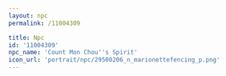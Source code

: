```yaml
---
layout: npc
permalink: /11004309

title: Npc
id: '11004309'
npc_name: 'Count Mon Chou''s Spirit'
icon_url: 'portrait/npc/29500206_n_marionettefencing_p.png'
---
```

